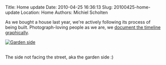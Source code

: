 Title: Home update
Date: 2010-04-25 16:36:13
Slug: 20100425-home-update
Location: Home
Authors: Michiel Scholten

<p>As we bought a house last year, we're actively following its process of being built. Photograph-loving people as we are, we <a href="http://aquariusoft.org/photos/home/project_w72/various/">document the timeline graphically</a>.</p>

<div class="content-image"><div><a href="http://aquariusoft.org/photos/home/project_w72/various/IMG_2846.jpg/view"><img src="http://aquariusoft.org/photos/cache/home/project_w72/various/IMG_2846_500.jpg" alt="Garden side" title="Garden side" /></a></div></div>
<br style="clear: both;" />
<p>The side not facing the street, aka the garden side :)</p>